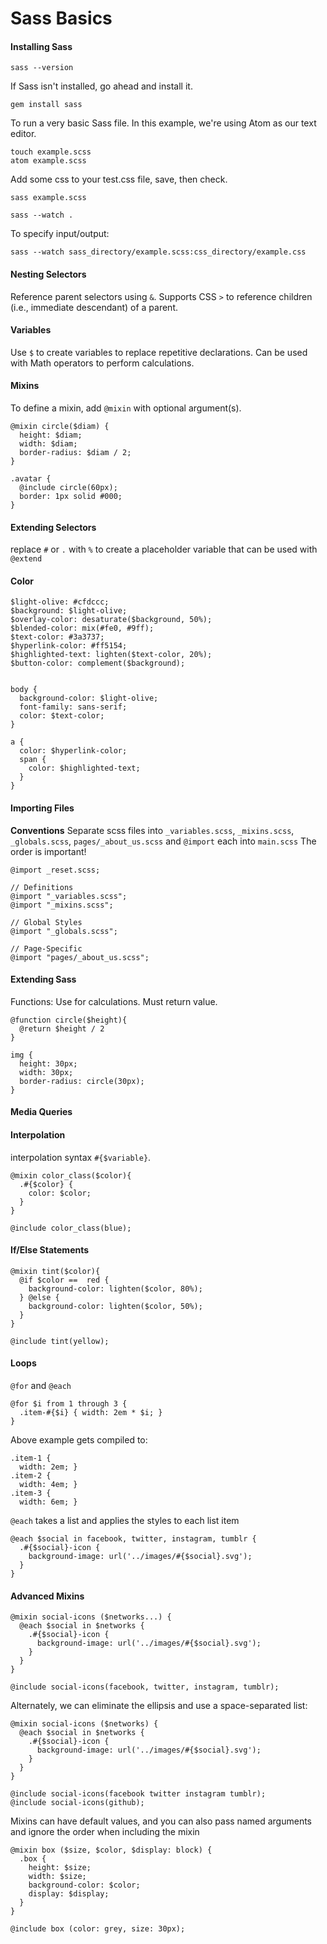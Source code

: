 # Sass Basics

#### Installing Sass

```
sass --version
```
If Sass isn't installed, go ahead and install it.
```
gem install sass
```

To run a very basic Sass file. In this example, we're using Atom as our text editor.
```
touch example.scss
atom example.scss
```
Add some css to your test.css file, save, then check.
```
sass example.scss

```

```
sass --watch .
```

To specify input/output:

```
sass --watch sass_directory/example.scss:css_directory/example.css
```


#### Nesting Selectors

Reference parent selectors using `&`. Supports CSS `>` to reference children (i.e., immediate descendant) of a parent.


#### Variables

Use `$` to create variables to replace repetitive declarations.
Can be used with Math operators to perform calculations.


#### Mixins

To define a mixin, add `@mixin` with optional argument(s).

```
@mixin circle($diam) {
  height: $diam;
  width: $diam;
  border-radius: $diam / 2;
}
```
```
.avatar {
  @include circle(60px);
  border: 1px solid #000;
}
```


#### Extending Selectors

replace `#` or `.` with `%` to create a placeholder variable that can be used with `@extend`


#### Color

```
$light-olive: #cfdccc;
$background: $light-olive;
$overlay-color: desaturate($background, 50%);
$blended-color: mix(#fe0, #9ff);
$text-color: #3a3737;
$hyperlink-color: #ff5154;
$highlighted-text: lighten($text-color, 20%);
$button-color: complement($background);


body {
  background-color: $light-olive;
  font-family: sans-serif;
  color: $text-color;
}

a {
  color: $hyperlink-color;
  span {
    color: $highlighted-text;
  }
}
```

#### Importing Files

**Conventions**
Separate scss files into `_variables.scss`, `_mixins.scss`, `_globals.scss`, `pages/_about_us.scss` and `@import` each into `main.scss`
The order is important!

```
@import _reset.scss;

// Definitions
@import "_variables.scss";
@import "_mixins.scss";

// Global Styles
@import "_globals.scss";

// Page-Specific
@import "pages/_about_us.scss";
```

#### Extending Sass

Functions: Use for calculations. Must return value.

```
@function circle($height){
  @return $height / 2
}

img {
  height: 30px;
  width: 30px;
  border-radius: circle(30px);
}
```

#### Media Queries


#### Interpolation

interpolation syntax `#{$variable}`.

```
@mixin color_class($color){
  .#{$color} {
    color: $color;
  }
}

@include color_class(blue);
```

#### If/Else Statements

```
@mixin tint($color){
  @if $color ==  red {
    background-color: lighten($color, 80%);
  } @else {
    background-color: lighten($color, 50%);
  }
}

@include tint(yellow);
```

#### Loops

`@for` and `@each`

```
@for $i from 1 through 3 {
  .item-#{$i} { width: 2em * $i; }
}
```

Above example gets compiled to:

```
.item-1 {
  width: 2em; }
.item-2 {
  width: 4em; }
.item-3 {
  width: 6em; }
```

`@each` takes a list and applies the styles to each list item

```
@each $social in facebook, twitter, instagram, tumblr {
  .#{$social}-icon {
    background-image: url('../images/#{$social}.svg');
  }
}
```

#### Advanced Mixins

```
@mixin social-icons ($networks...) {
  @each $social in $networks {
    .#{$social}-icon {
      background-image: url('../images/#{$social}.svg');
    }
  }  
}

@include social-icons(facebook, twitter, instagram, tumblr);
```

Alternately, we can eliminate the ellipsis and use a space-separated list:
```
@mixin social-icons ($networks) {
  @each $social in $networks {
    .#{$social}-icon {
      background-image: url('../images/#{$social}.svg');
    }
  }  
}

@include social-icons(facebook twitter instagram tumblr);
@include social-icons(github);
```

Mixins can have default values, and you can also pass named arguments and ignore the order when including the mixin

```
@mixin box ($size, $color, $display: block) {
  .box {
    height: $size;
    width: $size;
    background-color: $color;
    display: $display;
  }
}

@include box (color: grey, size: 30px);
```
